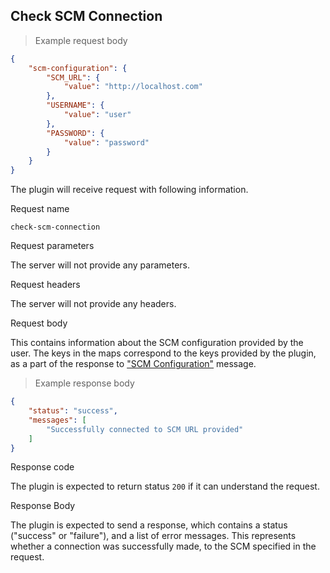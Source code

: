 ## Check SCM Connection

> Example request body

```json
{
    "scm-configuration": {
        "SCM_URL": {
            "value": "http://localhost.com"
        },
        "USERNAME": {
            "value": "user"
        },
        "PASSWORD": {
            "value": "password"
        }
    }
}
```
 
The plugin will receive request with following information.

<p class='request-name-heading'>Request name</p>

`check-scm-connection`

<p class='request-body-heading'>Request parameters</p>

The server will not provide any parameters.

<p class='request-body-heading'>Request headers</p>

The server will not provide any headers.

<p class='request-body-heading'>Request body</p>

This contains information about the SCM configuration provided by the user. The keys in the maps correspond to the keys provided by the plugin, as a part of the response to ["SCM Configuration"](#scm-configuration) message.

> Example response body

```json
{
    "status": "success",
    "messages": [
        "Successfully connected to SCM URL provided"
    ]
}
```

<p class='response-code-heading'>Response code</p>

The plugin is expected to return status `200` if it can understand the request.

<p class='response-body-heading'>Response Body</p>

The plugin is expected to send a response, which contains a status ("success" or "failure"), and a list of error messages. This represents whether a connection was successfully made, to the SCM specified in the request.